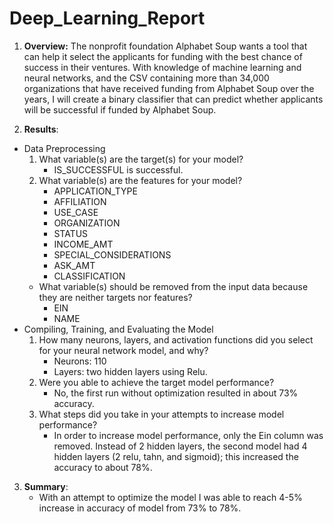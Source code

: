 # Deep_Learning_Report

1. **Overview:** 
The nonprofit foundation Alphabet Soup wants a tool that can help it select the applicants for funding with the best chance of success in their ventures. With knowledge of machine learning and neural networks, and the CSV containing more than 34,000 organizations that have received funding from Alphabet Soup over the years, I will create a binary classifier that can predict whether applicants will be successful if funded by Alphabet Soup.


2. **Results**: 

  * Data Preprocessing
    1.  What variable(s) are the target(s) for your model?
        * IS_SUCCESSFUL is successful.
    2. What variable(s) are the features for your model?
        * APPLICATION_TYPE
        * AFFILIATION
        * USE_CASE
        * ORGANIZATION
        * STATUS
        * INCOME_AMT
        * SPECIAL_CONSIDERATIONS
        * ASK_AMT
        * CLASSIFICATION
    * What variable(s) should be removed from the input data because they are neither targets nor features?
        * EIN 
        * NAME
* Compiling, Training, and Evaluating the Model
    1.  How many neurons, layers, and activation functions did you select for your neural network model, and why?
        * Neurons: 110
        * Layers: two hidden layers using Relu.
    2. Were you able to achieve the target model performance?
        * No, the first run without optimization resulted in about 73% accuracy.
    3. What steps did you take in your attempts to increase model performance?
        * In order to increase model performance, only the Ein column was removed. Instead of 2 hidden layers, the second model had 4 hidden layers (2 relu, tahn, and sigmoid); this increased the accuracy to about 78%.

3. **Summary**: 
    * With an attempt to optimize the model I was able to reach 4-5% increase in accuracy of model from 73% to 78%.
